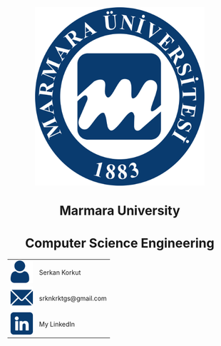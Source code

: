 <div align="center" >
    <a href="https://www.marmara.edu.tr" target="blank"><img align="center" alt="Discord" src="/icons/Marun_logo1.png" height="400"/></a>
    
  <br>
    
# **Marmara University**
# **Computer Science Engineering**   
</div>

<table style="width: 100%; border: none;" cellspacing="0" cellpadding="0" border="0">
  <tr>
    <td><a href="https://github.com/serkankorkut17/"><img src="/icons/user.png" width="50"></a></td>
    <td>Serkan Korkut</td>
  </tr>
  <tr>
    <td><a href="mailto:srknkrktgs@gmail.com"><img src="/icons/email.png" width="50"></a></td>
    <td>srknkrktgs@gmail.com</td>
  </tr>
  <tr>
    <td><a href="https://www.linkedin.com/in/serkankorkut17/"><img src="/icons/linkedin.png" width="50"></a></a></td>
    <td>My LinkedIn</td>
  </tr>
</table>


<!--
<div>
        <div><img src="/icons/user.png" width="50"><a href="https://github.com/serkankorkut17/" style= "color:red">Serkan Korkut</a></div>
        <div><img src="/icons/email.png" width="50"><a href="srknkrktgs@gmail.com">srknkrktgs@gmail.com</a></div>
        <div><img src="/icons/linkedin.png" width="50"><a href="https://www.linkedin.com/in/serkankorkut17/">LinkedIn</a></div>
</div>

<div>
    <div><a href="https://github.com/serkankorkut17/"><img src="/icons/user.png" width="50"></a><span>Serkan Korkut</span></div>
    <div><a href="mailto:srknkrktgs@gmail.com"><img src="/icons/email.png" width="50"></a><span>srknkrktgs@gmail.com</span></div>
    <div><a href="https://www.linkedin.com/in/serkankorkut17/"><img src="/icons/linkedin.png" width="50"></a><span>My LinkedIn</span></div>
</div>
-->


